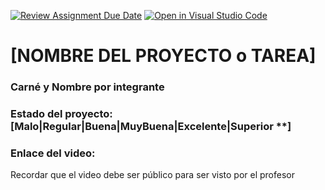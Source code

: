 [![Review Assignment Due Date](https://classroom.github.com/assets/deadline-readme-button-8d59dc4de5201274e310e4c54b9627a8934c3b88527886e3b421487c677d23eb.svg)](https://classroom.github.com/a/kRrwgzX8)
[![Open in Visual Studio Code](https://classroom.github.com/assets/open-in-vscode-c66648af7eb3fe8bc4f294546bfd86ef473780cde1dea487d3c4ff354943c9ae.svg)](https://classroom.github.com/online_ide?assignment_repo_id=10715768&assignment_repo_type=AssignmentRepo)
# [NOMBRE DEL PROYECTO o TAREA]
### Carné y Nombre por integrante

### Estado del proyecto: [Malo|Regular|Buena|MuyBuena|Excelente|Superior **]
### Enlace del video:
Recordar que el video debe ser público para ser visto por el profesor
